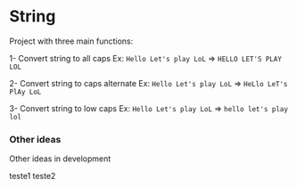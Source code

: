 # String

Project with three main functions:

1- Convert string to all caps
Ex: `Hello Let's play LoL` => `HELLO LET'S PLAY LOL`

2- Convert string to caps alternate
Ex: `Hello Let's play LoL` => `HeLlo LeT's PlAy LoL`

3- Convert string to low caps
Ex: `Hello Let's play LoL` => `hello let's play lol`

### Other ideas
Other ideas in development

teste1
teste2
